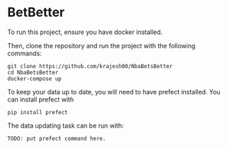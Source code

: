 # BetBetter

To run this project, ensure you have docker installed.

Then, clone the repository and run the project with the following commands:

```
git clone https://github.com/krajesh00/NbaBetsBetter
cd NbaBetsBetter
docker-compose up
```

To keep your data up to date, you will need to have prefect installed.
You can install prefect with
```
pip install prefect
```

The data updating task can be run with:
```
TODO: put prefect command here.
```
